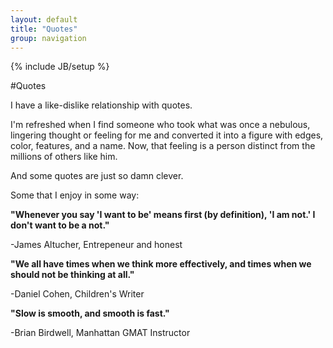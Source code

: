 ```yaml
---
layout: default
title: "Quotes"
group: navigation
---
```

{% include JB/setup %}

#Quotes

I have a like-dislike relationship with quotes.  

I'm refreshed when I find someone who took what was once a nebulous, lingering thought or feeling for me and converted it into a figure with edges, color, features, and a name. Now, that feeling is a person distinct from the millions of others like him. 

And some quotes are just so damn clever.  

Some that I enjoy in some way:    

**"Whenever you say 'I want to be' means first (by definition), 'I am not.' I don't want to be a not."**  

-James Altucher, Entrepeneur and honest 


**"We all have times when we think more effectively, and times when we should not be thinking at all."**  

-Daniel Cohen, Children's Writer  

**"Slow is smooth, and smooth is fast."**  

-Brian Birdwell, Manhattan GMAT Instructor 